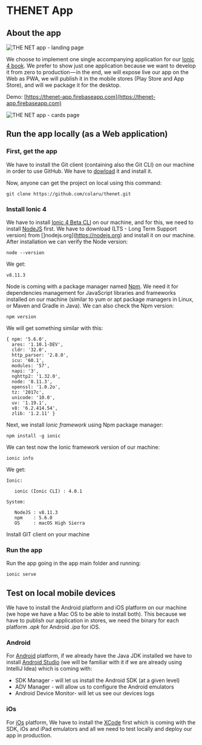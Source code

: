 # THENET App

## About the app

![THE NET app - landing page](https://cdn-images-1.medium.com/max/1600/1*ZgAPPRxY5K5O2iZY8GtOiQ.png)

We choose to implement one single accompanying application for our [Ionic 4 book](https://leanpub.com/ionic4). We prefer to show just one application because we want to develop it from zero to production — in the end, we will expose live our app on the Web as PWA, we will publish it in the mobile stores (Play Store and App Store), and will we package it for the desktop.

Demo: [https://thenet-app.firebaseapp.com](https://thenet-app.firebaseapp.com)

![THE NET app - cards page](https://cdn-images-1.medium.com/max/1600/1*llK50sHDoIhCvmKGS9ZDiA.png)

## Run the app locally (as a Web application)

### First, get the app

We have to install the Git client (containing also the Git CLI) on our machine in order to use GitHub. We have to [dowload](https://git-scm.com/downloads) it and install it.

Now, anyone can get the project on local using this command:

    git clone https://github.com/colaru/thenet.git

### Install Ionic 4

We have to install [Ionic 4 Beta CLI](https://beta.ionicframework.com/docs/installation/cli) on our machine, and for this, we need to install [NodeJS](https://nodejs.org/en) first. We have to download (LTS - Long Term Support version) from []nodejs.org](https://nodejs.org) and install it on our machine. After installation we can verify the Node version:

    node --version
    
We get:
    
    v8.11.3
    
Node is coming with a package manager named [Npm](https://www.npmjs.com/). We need it for dependencies management for JavaScript libraries and frameworks installed on our machine (similar to yum or apt package managers in Linux, or Maven and Gradle in Java). We can also check the Npm version: 

    npm version

We will get something similar with this:

    { npm: '5.6.0',
      ares: '1.10.1-DEV',
      cldr: '32.0',
      http_parser: '2.8.0',
      icu: '60.1',
      modules: '57',
      napi: '3',
      nghttp2: '1.32.0',
      node: '8.11.3',
      openssl: '1.0.2o',
      tz: '2017c',
      unicode: '10.0',
      uv: '1.19.1',
      v8: '6.2.414.54',
      zlib: '1.2.11' }

Next, we install *Ionic framework* using Npm package manager:

    npm install -g ionic
    
We can test now the Ionic framework version of our machine: 

    ionic info
    
We get:

    Ionic:
    
       ionic (Ionic CLI) : 4.0.1
    
    System:
    
       NodeJS : v8.11.3
       npm    : 5.6.0
       OS     : macOS High Sierra

Install GIT client on your machine

### Run the app

Run the app going in the app main folder and running:

    ionic serve

## Test on local mobile devices

We have to install the Android platform and iOS platform on our machine (we hope we have a Mac OS to be able to install both). This because we have to publish our application in stores, we need the binary for each platform *.apk* for Android *.ipa* for iOS.

### Android

For [Android](https://www.android.com/) platform, if we already have the Java JDK installed we have to install [Android Studio](https://developer.android.com/studio/install.html?pkg=studio) (we will be familiar with it if we are already using IntelliJ Idea) which is coming with:

* SDK Manager - will let us install the Android SDK (at a given level)
* ADV Manager - will allow us to configure the Android emulators
* Android Device Monitor- will let us see our devices logs

### iOs

For [iOs](https://www.apple.com/lae/ios/ios-11/) platform, We have to install the [XCode](https://developer.apple.com/xcode) first which is coming with the SDK, iOs and iPad emulators and all we need to test locally and deploy our app in production.




